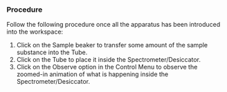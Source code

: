 ### Procedure

Follow the following procedure once all the apparatus has been introduced into the workspace:

1. Click on the Sample beaker to transfer some amount of the sample substance into the Tube.
2. Click on the Tube to place it inside the Spectrometer/Desiccator.
3. Click on the Observe option in the Control Menu to observe the zoomed-in animation of what is happening inside the Spectrometer/Desiccator.
